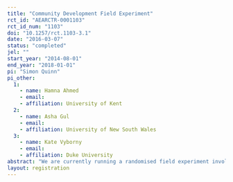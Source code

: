 ```yaml
---
title: "Community Development Field Experiment"
rct_id: "AEARCTR-0001103"
rct_id_num: "1103"
doi: "10.1257/rct.1103-3.1"
date: "2016-03-07"
status: "completed"
jel: ""
start_year: "2014-08-01"
end_year: "2018-01-01"
pi: "Simon Quinn"
pi_other:
  1:
    - name: Hamna Ahmed
    - email: 
    - affiliation: University of Kent
  2:
    - name: Asha Gul
    - email: 
    - affiliation: University of New South Wales
  3:
    - name: Kate Vyborny
    - email: 
    - affiliation: Duke University
abstract: "We are currently running a randomised field experiment involving Local Support Organisations (LSOs) across Pakistan. We have completed the baseline, and the treatment (i.e. the implementation of protocols for reporting and for non-financial rewards) is ongoing. The LSOs have just completed sending the first self-reported data through that treatment, and at the time of registration of this document we have not accessed that data. This pre-analysis plan sets out the main regressions that we intend to run."
layout: registration
---
```


